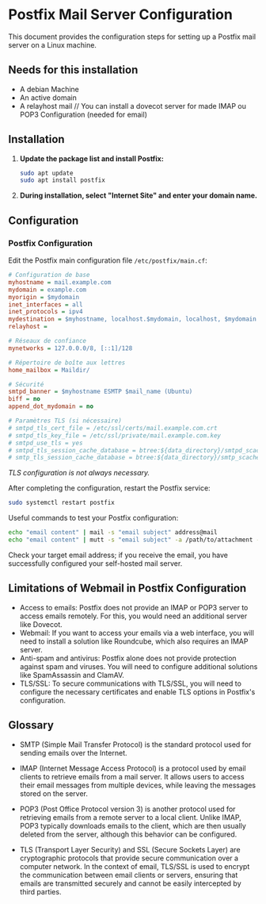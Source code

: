 # Postfix Mail Server Configuration

This document provides the configuration steps for setting up a Postfix mail server on a Linux machine.

## **Needs for this installation**

- A debian Machine
- An active domain
- A relayhost mail // You can install a dovecot server for made IMAP ou POP3 Configuration (needed for email)

## Installation

1. **Update the package list and install Postfix:**
    ```bash
    sudo apt update
    sudo apt install postfix
    ```

2. **During installation, select "Internet Site" and enter your domain name.**

## Configuration

### Postfix Configuration

Edit the Postfix main configuration file `/etc/postfix/main.cf`:

```ini
# Configuration de base
myhostname = mail.example.com
mydomain = example.com
myorigin = $mydomain
inet_interfaces = all
inet_protocols = ipv4
mydestination = $myhostname, localhost.$mydomain, localhost, $mydomain
relayhost =

# Réseaux de confiance
mynetworks = 127.0.0.0/8, [::1]/128

# Répertoire de boîte aux lettres
home_mailbox = Maildir/

# Sécurité
smtpd_banner = $myhostname ESMTP $mail_name (Ubuntu)
biff = no
append_dot_mydomain = no

# Paramètres TLS (si nécessaire)
# smtpd_tls_cert_file = /etc/ssl/certs/mail.example.com.crt
# smtpd_tls_key_file = /etc/ssl/private/mail.example.com.key
# smtpd_use_tls = yes
# smtpd_tls_session_cache_database = btree:${data_directory}/smtpd_scache
# smtp_tls_session_cache_database = btree:${data_directory}/smtp_scache
```

*TLS configuration is not always necessary.*

After completing the configuration, restart the Postfix service:

```Bash
sudo systemctl restart postfix
```

Useful commands to test your Postfix configuration:

```sh
echo "email content" | mail -s "email subject" address@mail
echo "email content" | mutt -s "email subject" -a /path/to/attachment -- address@mail
```

Check your target email address; if you receive the email, you have successfully configured your self-hosted mail server. 

## Limitations of Webmail in Postfix Configuration

- Access to emails: Postfix does not provide an IMAP or POP3 server to access emails remotely. For this, you would need an additional server like Dovecot.
- Webmail: If you want to access your emails via a web interface, you will need to install a solution like Roundcube, which also requires an IMAP server.
- Anti-spam and antivirus: Postfix alone does not provide protection against spam and viruses. You will need to configure additional solutions like SpamAssassin and ClamAV.
- TLS/SSL: To secure communications with TLS/SSL, you will need to configure the necessary certificates and enable TLS options in Postfix's configuration.

## Glossary

- SMTP (Simple Mail Transfer Protocol) is the standard protocol used for sending emails over the Internet.

- IMAP (Internet Message Access Protocol) is a protocol used by email clients to retrieve emails from a mail server. It allows users to access their email messages from multiple devices, while leaving the messages stored on the server.

- POP3 (Post Office Protocol version 3) is another protocol used for retrieving emails from a remote server to a local client. Unlike IMAP, POP3 typically downloads emails to the client, which are then usually deleted from the server, although this behavior can be configured.

- TLS (Transport Layer Security) and SSL (Secure Sockets Layer) are cryptographic protocols that provide secure communication over a computer network. In the context of email, TLS/SSL is used to encrypt the communication between email clients or servers, ensuring that emails are transmitted securely and cannot be easily intercepted by third parties.
